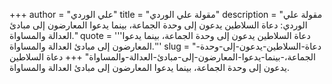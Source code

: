 +++
author = "علي الوردي"
title = "مقولة علي الوردي"
description = "مقولة علي الوردي: دعاة السلاطين يدعون إلى وحدة الجماعة، بينما يدعوا المعارضون إلى مبادئ العدالة والمساواة."
quote = '''دعاة السلاطين يدعون إلى وحدة الجماعة، بينما يدعوا المعارضون إلى مبادئ العدالة والمساواة.'''
slug = "دعاة-السلاطين-يدعون-إلى-وحدة-الجماعة،-بينما-يدعوا-المعارضون-إلى-مبادئ-العدالة-والمساواة"
+++
دعاة السلاطين يدعون إلى وحدة الجماعة، بينما يدعوا المعارضون إلى مبادئ العدالة والمساواة.
